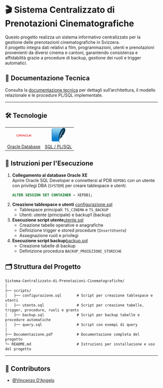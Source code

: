 # 🎬 Sistema Centralizzato di Prenotazioni Cinematografiche
Questo progetto realizza un sistema informativo centralizzato per la gestione delle prenotazioni cinematografiche in Svizzera.  
Il progetto integra dati relativi a film, programmazioni, utenti e prenotazioni provenienti da diversi cinema e cantoni, garantendo consistenza e affidabilità grazie a procedure di backup, gestione dei ruoli e trigger automatici.

## 📘 Documentazione Tecnica
Consulta la [documentazione tecnica](./Documentazione.pdf) per dettagli sull’architettura, il modello relazionale e le procedure PL/SQL implementate.

---
## 🛠️ Tecnologie

<table>
  <tr>
    <td align="center">
      <a href="https://www.oracle.com/database/" target="_blank">
        <img src="https://raw.githubusercontent.com/devicons/devicon/master/icons/oracle/oracle-original.svg" width="50" height="50"/><br>
        Oracle Database
      </a>
    </td>
    <td align="center">
      <a href="https://www.sql.org/" target="_blank">
        <img src="https://raw.githubusercontent.com/devicons/devicon/master/icons/sqlite/sqlite-original.svg" width="50" height="50"/><br>
        SQL / PL/SQL
      </a>
    </td>
  </tr>
</table>

## 📖 Istruzioni per l'Esecuzione

1. **Collegamento al database Oracle XE**  
   Aprire Oracle SQL Developer e connettersi al PDB `XEPDB1` con un utente con privilegi DBA (`SYSTEM`) per creare tablespace e utenti:
   ```sql
   ALTER SESSION SET CONTAINER = XEPDB1;
2. **Creazione tablespace e utenti** [configurazione.sql](./configurazione.sql)
   - Tablespace principali: `TS_CINEMA` e `TS_BACKUP`
   - Utenti: utente (principale) e backup1 (backup)
3. **Esecuzione script utente**[utente.sql](./utente.sql)
   - Creazione tabelle operative e anagrafiche
   - Definizione trigger e stored procedure (`InsertUtente`)
   - Assegnazione ruoli e privilegi
4. **Esecuzione script backup**[backup.sql](./backup.sql)
   - Creazione tabelle di backup
   - Definizione procedura `BACKUP_PROIEZIONI_STORICHE`

## 🗂️ Struttura del Progetto

```
Sistema-Centralizzato-di-Prenotazioni-Cinematografiche/
│
├── scripts/
│   ├── configurazione.sql       # Script per creazione tablespace e utenti 
│   ├── utente.sql               # Script per creazione tabelle, trigger, procedure, ruoli e grants
│   ├── backup.sql               # Script per backup tabelle e procedure automatiche
│   ├── query.sql                # Script con esempi di query
│
├── Documentazione.pdf           # Documentazione completa del progetto
└─ README.md                     # Istruzioni per installazione e uso del progetto

```
---

## 👥 Contributors

- [@Vincenzo D'Angelo](https://github.com/vincenzodan)
